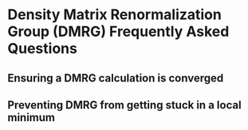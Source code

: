 # Density Matrix Renormalization Group (DMRG) Frequently Asked Questions

## Ensuring a DMRG calculation is converged

## Preventing DMRG from getting stuck in a local minimum
